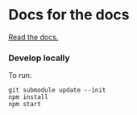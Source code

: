 # Docs for the docs

[Read the docs.](https://docs-docs.netlify.com/docs/docs/)

### Develop locally

To run:

```
git submodule update --init
npm install
npm start
```
